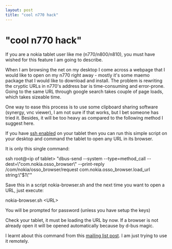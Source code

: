 ```yaml
---
layout: post
title: "cool n770 hack"
---
```

"cool n770 hack"
===
If you are a nokia tablet user like me (n770/n800/n810), you must have wished for this feature I am going to describe.  
  
When I am browsing the net on my desktop I come across a webpage that I would like to open on my n770 right away - mostly it's some maemo package that I would like to download and install. The problem is rewriting the cryptic URLs in n770's address bar is time-consuming and error-prone. Going to the same URL through google search takes couple of page loads, which takes sizeable time.  
  
One way to ease this process is to use some clipboard sharing software (synergy, vnc viewer), I am not sure if that works, but I bet someone has tried it. Besides, it will be too heavy as compared to the following method I suggest here.  
  
If you have [ssh enabled][0] on your tablet then you can run this simple script on your desktop and command the tablet to open any URL in its browser.  
  
It is only this single command:  
  
ssh root@<ip of tablet\> "dbus-send --system --type=method\_call --dest=\\"com.nokia.osso\_browser\\" --print-reply /com/nokia/osso\_browser/request com.nokia.osso\_browser.load\_url string:\\"$1\\""  
  
  
Save this in a script nokia-browser.sh and the next time you want to open a URL, just execute:  
  
nokia-browser.sh <URL\>  
  
You will be prompted for password (unless you have setup the keys)  
  
Check your tablet, it must be loading the URL by now. If a browser is not already open it will be opened automatically because by d-bus magic.  
  
I learnt about this command from this [mailing list post][1]. I am just trying to use it remotely.

[0]: http://maemo.org/community/wiki/InstallSsh
[1]: http://osdir.com/ml/handhelds.maemo.devel/2006-01/msg00107.html
